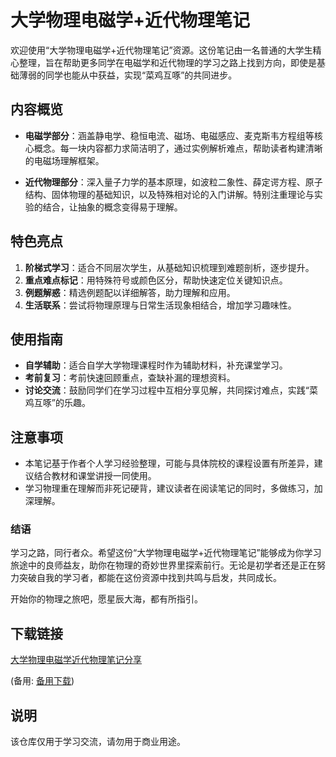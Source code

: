 # 大学物理电磁学+近代物理笔记

欢迎使用“大学物理电磁学+近代物理笔记”资源。这份笔记由一名普通的大学生精心整理，旨在帮助更多同学在电磁学和近代物理的学习之路上找到方向，即使是基础薄弱的同学也能从中获益，实现“菜鸡互啄”的共同进步。

## 内容概览

- **电磁学部分**：涵盖静电学、稳恒电流、磁场、电磁感应、麦克斯韦方程组等核心概念。每一块内容都力求简洁明了，通过实例解析难点，帮助读者构建清晰的电磁场理解框架。

- **近代物理部分**：深入量子力学的基本原理，如波粒二象性、薛定谔方程、原子结构、固体物理的基础知识，以及特殊相对论的入门讲解。特别注重理论与实验的结合，让抽象的概念变得易于理解。

## 特色亮点

1. **阶梯式学习**：适合不同层次学生，从基础知识梳理到难题剖析，逐步提升。
2. **重点难点标记**：用特殊符号或颜色区分，帮助快速定位关键知识点。
3. **例题解惑**：精选例题配以详细解答，助力理解和应用。
4. **生活联系**：尝试将物理原理与日常生活现象相结合，增加学习趣味性。

## 使用指南

- **自学辅助**：适合自学大学物理课程时作为辅助材料，补充课堂学习。
- **考前复习**：考前快速回顾重点，查缺补漏的理想资料。
- **讨论交流**：鼓励同学们在学习过程中互相分享见解，共同探讨难点，实践“菜鸡互啄”的乐趣。

## 注意事项

- 本笔记基于作者个人学习经验整理，可能与具体院校的课程设置有所差异，建议结合教材和课堂讲授一同使用。
- 学习物理重在理解而非死记硬背，建议读者在阅读笔记的同时，多做练习，加深理解。

### 结语

学习之路，同行者众。希望这份“大学物理电磁学+近代物理笔记”能够成为你学习旅途中的良师益友，助你在物理的奇妙世界里探索前行。无论是初学者还是正在努力突破自我的学习者，都能在这份资源中找到共鸣与启发，共同成长。

开始你的物理之旅吧，愿星辰大海，都有所指引。

## 下载链接
[大学物理电磁学近代物理笔记分享](https://pan.quark.cn/s/a06f650b12e4) 

(备用: [备用下载](https://pan.baidu.com/s/1I-HxJJX7nWVYwKL-ypTkXw?pwd=1234))

## 说明

该仓库仅用于学习交流，请勿用于商业用途。
